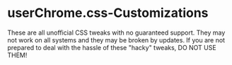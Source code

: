 # userChrome.css-Customizations
These are all unofficial CSS tweaks with no guaranteed support. They may not work on all systems and they may be broken by updates. If you are not prepared to deal with the hassle of these "hacky" tweaks, DO NOT USE THEM!
